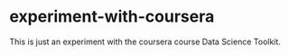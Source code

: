 # experiment-with-coursera
This is just an experiment with the coursera course Data Science Toolkit.
